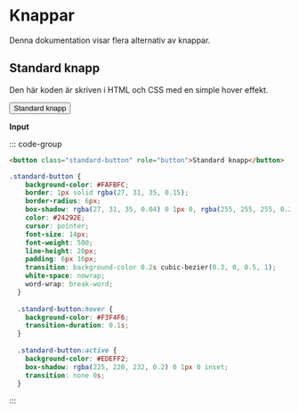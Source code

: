 # Knappar

Denna dokumentation visar flera alternativ av knappar.

## Standard knapp

Den här koden är skriven i HTML och CSS med en simple hover effekt.
<div>
  <button class="standard-button" role="button">Standard knapp</button>
</div>

**Input**

::: code-group

```html [HTML]
<button class="standard-button" role="button">Standard knapp</button>
```

```css [CSS]
.standard-button {
    background-color: #FAFBFC;
    border: 1px solid rgba(27, 31, 35, 0.15);
    border-radius: 6px;
    box-shadow: rgba(27, 31, 35, 0.04) 0 1px 0, rgba(255, 255, 255, 0.25) 0 1px 0 inset;
    color: #24292E;
    cursor: pointer;
    font-size: 14px;
    font-weight: 500;
    line-height: 20px;
    padding: 6px 16px;
    transition: background-color 0.2s cubic-bezier(0.3, 0, 0.5, 1);
    white-space: nowrap;
    word-wrap: break-word;
  }
  
  .standard-button:hover {
    background-color: #F3F4F6;
    transition-duration: 0.1s;
  }
  
  .standard-button:active {
    background-color: #EDEFF2;
    box-shadow: rgba(225, 228, 232, 0.2) 0 1px 0 inset;
    transition: none 0s;
  }
```
:::

<script setup>
import EditPageButton from '../../.vitepress/theme/components/edit-page-button.vue'
</script>

<EditPageButton />

<script>
import './elements.css'
</script>
